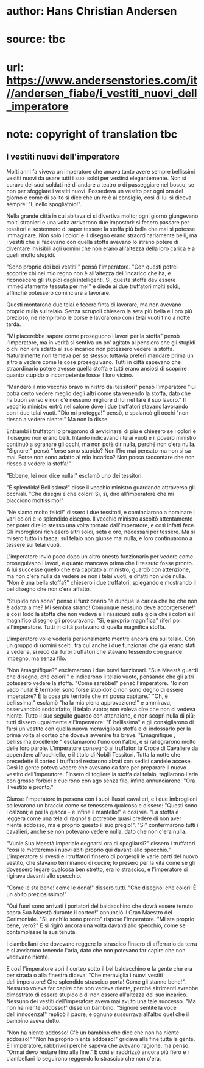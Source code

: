 # author: Hans Christian Andersen
# source: tbc
# url: https://www.andersenstories.com/it//andersen_fiabe/i_vestiti_nuovi_dell_imperatore
# note: copyright of translation tbc

## I vestiti nuovi dell'imperatore 

Molti anni fa viveva un imperatore che amava tanto avere sempre
bellissimi vestiti nuovi da usare tutti i suoi soldi per vestirsi
elegantemente. Non si curava dei suoi soldati né di andare a teatro o di
passeggiare nel bosco, se non per sfoggiare i vestiti nuovi. Possedeva
un vestito per ogni ora del giorno e come di solito si dice che un re è
al consiglio, così di lui si diceva sempre: "E nello spogliatoio!".

Nella grande città in cui abitava ci si divertiva molto; ogni giorno
giungevano molti stranieri e una volta arrivarono due impostori: si
fecero passare per tessitori e sostennero di saper tessere la stoffa più
bella che mai si potesse immaginare. Non solo i colori e il disegno
erano straordinariamente belli, ma i vestiti che si facevano con quella
stoffa avevano lo strano potere di diventare invisibili agli uomini che
non erano all'altezza della loro carica e a quelli molto stupidi.

"Sono proprio dei bei vestiti!" pensò l'imperatore. "Con questi
potrei scoprire chi nel mio regno non è all'altezza dell'incarico che
ha, e riconoscere gli stupidi dagli intelligenti. Sì, questa stoffa
dev'essere immediatamente tessuta per me!" e diede ai due truffatori
molti soldi, affinché potessero cominciare a lavorare.

Questi montarono due telai e fecero fìnta di lavorare, ma non avevano
proprio nulla sul telaio. Senza scrupoli chiesero la seta più bella e
l'oro più prezioso, ne riempirono le borse e lavorarono con i telai
vuoti fino a notte tarda.

"Mi piacerebbe sapere come proseguono i lavori per la stoffa" pensò
l'imperatore, ma in verità si sentiva un po' agitato al pensiero che
gli stupidi o chi non era adatto al suo incarico non potessero vedere la
stoffa. Naturalmente non temeva per se stesso; tuttavia preferì mandare
prima un altro a vedere come le cose proseguivano. Tutti in città
sapevano che straordinario potere avesse quella stoffa e tutti erano
ansiosi di scoprire quanto stupido o incompetente fosse il loro vicino.

"Manderò il mio vecchio bravo ministro dai tessitori" pensò
l'imperatore "lui potrà certo vedere meglio degli altri come sta
venendo la stoffa, dato che ha buon senso e non c'è nessuno migliore di
lui nel fare il suo lavoro."
Il vecchio ministro entrò nel salone dove i due truffatori stavano
lavorando con i due telai vuoti. "Dio mi protegga!" pensò, e spalancò
gli occhi "non riesco a vedere niente!" Ma non lo disse.

Entrambi i truffatori lo pregarono di avvicinarsi di più e chiesero se i
colori e il disegno non erano belli. Intanto indicavano i telai vuoti e
il povero ministro continuò a sgranare gli occhi, ma non potè dir nulla,
perché non c'era nulla. "Signore!" pensò "forse sono stupido? Non
l'ho mai pensato ma non si sa mai. Forse non sono adatto al mio
incarico? Non posso raccontare che non riesco a vedere la stoffa!"

"Ebbene, lei non dice nulla!" esclamò uno dei tessitori.

"È splendida! Bellissima!" disse il vecchio ministro guardando
attraverso gli occhiali. "Che disegni e che colori! Sì, sì, dirò
all'imperatore che mi piacciono moltissimo!"

"Ne siamo molto felici!" dissero i due tessitori, e cominciarono a
nominare i vari colori e lo splendido disegno. Il vecchio ministro
ascoltò attentamente per poter dire lo stesso una volta tornato
dall'imperatore, e così infatti fece.
Gli imbroglioni richiesero altri soldi, seta e oro, necessari per
tessere. Ma si misero tutto in tasca; sul telaio non giunse mai nulla, e
loro continuarono a tessere sui telai vuoti.

L'imperatore inviò poco dopo un altro onesto funzionario per vedere
come proseguivano i lavori, e quanto mancava prima che il tessuto fosse
pronto. A lui successe quello che era capitato al ministro; guardò con
attenzione, ma non c'era nulla da vedere se non i telai vuoti, e
difatti non vide nulla.
"Non è una bella stoffa?" chiesero i due truffatori, spiegando e
mostrando il bel disegno che non c'era affatto.

"Stupido non sono" pensò il funzionario "è dunque la carica che ho
che non è adatta a me? Mi sembra strano! Comunque nessuno deve
accorgersene!" e così lodò la stoffa che non vedeva e li rassicurò
sulla gioia che i colori e il magnifico disegno gli procuravano. "Sì, è
proprio magnifica" riferì poi all'imperatore.
Tutti in città parlavano di quella magnifica stoffa.

L'imperatore volle vederla personalmente mentre ancora era sul telaio.
Con un gruppo di uomini scelti, tra cui anche i due funzionari che già
erano stati a vederla, si recò dai furbi truffatori che stavano tessendo
con grande impegno, ma senza filo.

"Non èmagnifique?" esclamarono i due bravi funzionari. "Sua Maestà
guardi che disegno, che colori!" e indicarono il telaio vuoto, pensando
che gli altri potessero vedere la stoffa.
"Come sarebbe!" pensò l'imperatore. "Io non vedo nulla! È terribile!
sono forse stupido? o non sono degno di essere imperatore? È la cosa più
terribile che mi possa capitare." "Oh, è bellissima!" esclamò "ha la
mia piena approvazione!" e ammirava, osservandolo soddisfatto, il
telaio vuoto; non voleva dire che non ci vedeva niente. Tutto il suo
seguito guardò con attenzione, e non scoprì nulla di più; tutti dissero
ugualmente all'imperatore: "È bellissima" e gli consigliarono di
farsi un vestito con quella nuova meravigliosa stoffa e di indossarlo
per la prima volta al corteo che doveva avvenire tra breve.
"Emagnifìque , bellissima,excellente " esclamarono l'uno con
l'altro, e si rallegrarono molto delle loro parole. L'imperatore
consegnò ai truffatori la Croce di Cavaliere da appendere
all'occhiello, e il titolo di Nobili Tessitori.
Tutta la notte che precedette il corteo i truffatori restarono alzati
con sedici candele accese. Così la gente poteva vedere che avevano da
fare per preparare il nuovo vestito dell'imperatore. Finsero di
togliere la stoffa dal telaio, tagliarono l'aria con grosse forbici e
cucirono con ago senza filo, infine annunciarono: "Ora il vestito è
pronto."

Giunse l'imperatore in persona con i suoi illustri cavalieri, e i due
imbroglioni sollevarono un braccio come se tenessero qualcosa e dissero:
"Questi sono i calzoni; e poi la giacca - e infine il mantello!" e
così via. "La stoffa è leggera come una tela di ragno! si potrebbe
quasi credere di non aver niente addosso, ma e proprio questo il suo
pregio!".
"Sì" confermarono tutti i cavalieri, anche se non potevano vedere
nulla, dato che non c'era nulla.

"Vuole Sua Maestà Imperiale degnarsi ora di spogliarsi?" dissero i
truffatori "così le metteremo i nuovi abiti proprio qui davanti allo
specchio." L'imperatore si svestì e i truffatori fìnsero di porgergli
le varie parti del nuovo vestito, che stavano terminando di cucire; lo
presero per la vita come se gli dovessero legare qualcosa ben stretto,
era lo strascico, e l'imperatore si rigirava davanti allo specchio.

"Come le sta bene! come le dona!" dissero tutti. "Che disegno! che
colori! È un abito preziosissimo!"

"Qui fuori sono arrivati i portatori del baldacchino che dovrà essere
tenuto sopra Sua Maestà durante il corteo!" annunciò il Gran Maestro
del Cerimoniale.
"Sì, anch'io sono pronto" rispose l'imperatore. "Mi sta proprio
bene, vero?" E si rigirò ancora una volta davanti allo specchio, come
se contemplasse la sua tenuta.

I ciambellani che dovevano reggere lo strascico finsero di afferrarlo da
terra e si avviarono tenendo l'aria, dato che non potevano far capire
che non vedevano niente.

E così l'imperatore aprì il corteo sotto il bel baldacchino e la gente
che era per strada o alla finestra diceva: "Che meraviglia i nuovi
vestiti dell'imperatore! Che splendido strascico porta! Come gli stanno
bene!". Nessuno voleva far capire che non vedeva niente, perché
altrimenti avrebbe dimostrato di essere stupido o di non essere
all'altezza del suo incarico. Nessuno dei vestiti dell'imperatore
aveva mai avuto una tale successo.
"Ma non ha niente addosso!" disse un bambino. "Signore sentite la
voce dell'innocenza!" replicò il padre, e ognuno sussurrava all'altro
quel che il bambino aveva detto.

"Non ha niente addosso! C'è un bambino che dice che non ha niente
addosso!"
"Non ha proprio niente addosso!" gridava alla fine tutta la gente. E
l'imperatore, rabbrividì perché sapeva che avevano ragione, ma pensò:
"Ormai devo restare fino alla fine." E così si raddrizzò ancora più
fiero e i ciambellani lo seguirono reggendo lo strascico che non c'era.
